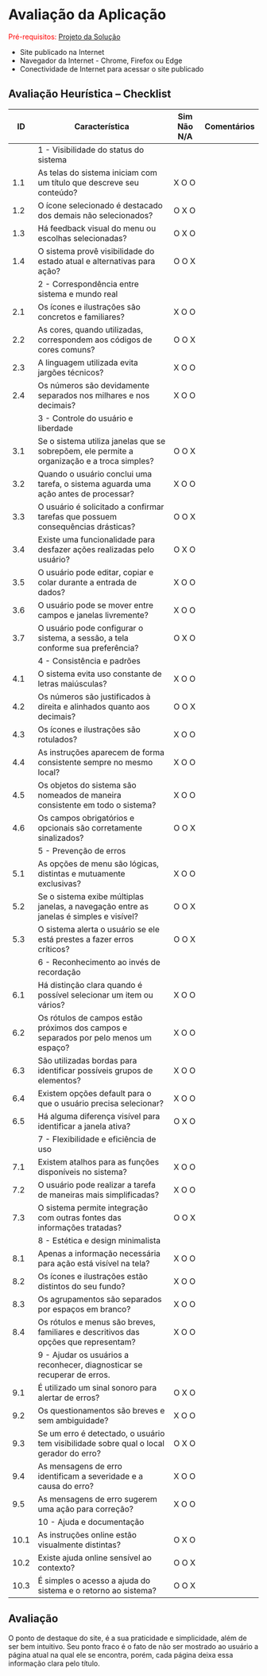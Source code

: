 # Avaliação da Aplicação

<span style="color:red">Pré-requisitos: <a href="6-Implementação.md"> Projeto da Solução</a></span>

- Site publicado na Internet
- Navegador da Internet - Chrome, Firefox ou Edge
- Conectividade de Internet para acessar o site publicado


## Avaliação Heurística – Checklist 

|ID|Característica|Sim      Não      N/A|Comentários |
|--|--------------|---------------------|------------|
||1 - Visibilidade do status do sistema ||
|1.1|As telas do sistema iniciam com um título que descreve seu conteúdo?|X         O         O |
|1.2|O ícone selecionado é destacado dos demais não selecionados? |O         X         O |
|1.3|Há feedback visual do menu ou escolhas selecionadas?|O         X         O |
|1.4|O sistema provê visibilidade do estado atual e alternativas para ação?|O         O          X|
||2 - Correspondência entre sistema e mundo real ||
|2.1|Os ícones e ilustrações são concretos e familiares? |X         O         O |
|2.2|As cores, quando utilizadas, correspondem aos códigos de cores comuns? |O         O         X |
|2.3|A linguagem utilizada evita jargões técnicos? |X         O         O |
|2.4|Os números são devidamente separados nos milhares e nos decimais? |X         O         O |
||3 - Controle do usuário e liberdade ||
|3.1|Se o sistema utiliza janelas que se sobrepõem, ele permite a organização e a troca simples? |O         O         X |
|3.2|Quando o usuário conclui uma tarefa, o sistema aguarda uma ação antes de processar? |X         O         O |
|3.3|O usuário é solicitado a confirmar tarefas que possuem consequências drásticas? |O         O         X |
|3.4|Existe uma funcionalidade para desfazer ações realizadas pelo usuário? |O         X         O |
|3.5|O usuário pode editar, copiar e colar durante a entrada de dados? |X         O         O |
|3.6|O usuário pode se mover entre campos e janelas livremente? |X         O         O |
|3.7|O usuário pode configurar o sistema, a sessão, a tela conforme sua preferência? |O         X         O |
||4 - Consistência e padrões  ||
|4.1|O sistema evita uso constante de letras maiúsculas?  |X         O         O |
|4.2|Os números são justificados à direita e alinhados quanto aos decimais?  |O         O         X |
|4.3|Os ícones e ilustrações são rotulados?  |X O O |
|4.4|As instruções aparecem de forma consistente sempre no mesmo local?  |X O O|
|4.5|Os objetos do sistema são nomeados de maneira consistente em todo o sistema?  |X O O |
|4.6|Os campos obrigatórios e opcionais são corretamente sinalizados?  |O O X |
||5 - Prevenção de erros   ||
|5.1| As opções de menu são lógicas, distintas e mutuamente exclusivas?  |X O O |
|5.2| Se o sistema exibe múltiplas janelas, a navegação entre as janelas é simples e visível?  |O O X |
|5.3| O sistema alerta o usuário se ele está prestes a fazer erros críticos?  |O O X |
||6 - Reconhecimento ao invés de recordação   ||
|6.1| Há distinção clara quando é possível selecionar um item ou vários?  |X O O |
|6.2| Os rótulos de campos estão próximos dos campos e separados por pelo menos um espaço?  |X O O |
|6.3| São utilizadas bordas para identificar possíveis grupos de elementos?  |X O O |
|6.4| Existem opções default para o que o usuário precisa selecionar?  |X O O |
|6.5| Há alguma diferença visível para identificar a janela ativa?  |O X O |
||7 - Flexibilidade e eficiência de uso   ||
|7.1| Existem atalhos para as funções disponíveis no sistema?  |X O O |
|7.2| O usuário pode realizar a tarefa de maneiras mais simplificadas?  |X O O |
|7.3| O sistema permite integração com outras fontes das informações tratadas?  |O O X |
||8 - Estética e design minimalista   ||
|8.1| Apenas a informação necessária para ação está visível na tela?  |X O O |
|8.2| Os ícones e ilustrações estão distintos do seu fundo?  |X O O |
|8.3| Os agrupamentos são separados por espaços em branco?  |X O O |
|8.4| Os rótulos e menus são breves, familiares e descritivos das opções que representam?  |X O O |
||9 - Ajudar os usuários a reconhecer, diagnosticar se recuperar de erros.   ||
|9.1| É utilizado um sinal sonoro para alertar de erros?  |O X O |
|9.2| Os questionamentos são breves e sem ambiguidade?  |X O O |
|9.3| Se um erro é detectado, o usuário tem visibilidade sobre qual o local gerador do erro?  |O X O |
|9.4| As mensagens de erro identificam a severidade e a causa do erro?  |X O O |
|9.5| As mensagens de erro sugerem uma ação para correção?  |X O O |
||10 - Ajuda e documentação   ||
|10.1|As instruções online estão visualmente distintas?   |O X O |
|10.2|Existe ajuda online sensível ao contexto?   |O O X |
|10.3|É simples o acesso a ajuda do sistema e o retorno ao sistema?   |O O X |


## Avaliação

O ponto de destaque do site, é a sua praticidade e simplicidade, além de ser bem intuitivo. Seu ponto fraco é o fato de não ser mostrado ao usuário a página atual na qual ele se encontra, porém, cada página deixa essa informação clara pelo título. 
